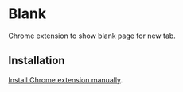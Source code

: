 # Blank

Chrome extension to show blank page for new tab.

## Installation

[Install Chrome extension manually][cnet].

[cnet]: https://www.cnet.com/how-to/how-to-install-chrome-extensions-manually/
